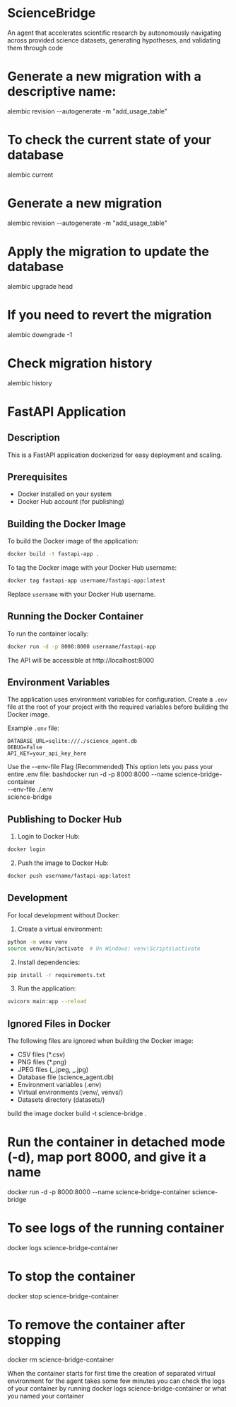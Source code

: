 # ScienceBridge

An agent that accelerates scientific research by autonomously navigating across provided science datasets, generating hypotheses, and validating them through code

# Generate a new migration with a descriptive name:

alembic revision --autogenerate -m "add_usage_table"

# To check the current state of your database

alembic current

# Generate a new migration

alembic revision --autogenerate -m "add_usage_table"

# Apply the migration to update the database

alembic upgrade head

# If you need to revert the migration

alembic downgrade -1

# Check migration history

alembic history

# FastAPI Application

## Description

This is a FastAPI application dockerized for easy deployment and scaling.

## Prerequisites

- Docker installed on your system
- Docker Hub account (for publishing)

## Building the Docker Image

To build the Docker image of the application:

```bash
docker build -t fastapi-app .
```

To tag the Docker image with your Docker Hub username:

```bash
docker tag fastapi-app username/fastapi-app:latest
```

Replace `username` with your Docker Hub username.

## Running the Docker Container

To run the container locally:

```bash
docker run -d -p 8000:8000 username/fastapi-app
```

The API will be accessible at http://localhost:8000

## Environment Variables

The application uses environment variables for configuration. Create a `.env` file at the root of your project with the required variables before building the Docker image.

Example `.env` file:

```
DATABASE_URL=sqlite:///./science_agent.db
DEBUG=False
API_KEY=your_api_key_here
```

Use the --env-file Flag (Recommended)
This option lets you pass your entire .env file:
bashdocker run -d -p 8000:8000 --name science-bridge-container \
 --env-file ./.env \
 science-bridge

## Publishing to Docker Hub

1. Login to Docker Hub:

```bash
docker login
```

2. Push the image to Docker Hub:

```bash
docker push username/fastapi-app:latest
```

## Development

For local development without Docker:

1. Create a virtual environment:

```bash
python -m venv venv
source venv/bin/activate  # On Windows: venv\Scripts\activate
```

2. Install dependencies:

```bash
pip install -r requirements.txt
```

3. Run the application:

```bash
uvicorn main:app --reload
```

## Ignored Files in Docker

The following files are ignored when building the Docker image:

- CSV files (\*.csv)
- PNG files (\*.png)
- JPEG files (_.jpeg, _.jpg)
- Database file (science_agent.db)
- Environment variables (.env)
- Virtual environments (venv/, venvs/)
- Datasets directory (datasets/)

build the image
docker build -t science-bridge .

# Run the container in detached mode (-d), map port 8000, and give it a name

docker run -d -p 8000:8000 --name science-bridge-container science-bridge

# To see logs of the running container

docker logs science-bridge-container

# To stop the container

docker stop science-bridge-container

# To remove the container after stopping

docker rm science-bridge-container

When the container starts for first time the creation of separated virtual environment for the agent takes some few minutes
you can check the logs of your container by running
docker logs science-bridge-container or what you named your container
